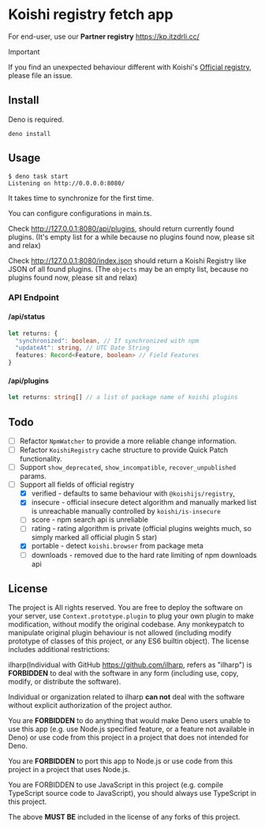 # Koishi registry fetch app

For end-user, use our
**Partner registry**
https://kp.itzdrli.cc/

> [!IMPORTANT]  
> If you find an unexpected behaviour different with Koishi's [Official registry](https://registry.koishi.chat/),
> please file an issue.

## Install
Deno is required.
```shell
deno install
```

## Usage
```shell
$ deno task start
Listening on http://0.0.0.0:8080/
```

It takes time to synchronize for the first time.

You can configure configurations in main.ts.

Check http://127.0.0.1:8080/api/plugins,
should return currently found plugins.
(It's empty list for a while because no plugins found now, please sit and relax)

Check http://127.0.0.1:8080/index.json
should return a Koishi Registry like JSON of all found plugins.
(The `objects` may be an empty list, because no plugins found now, please sit and relax)

### API Endpoint
#### /api/status
```typescript
let returns: {
  "synchronized": boolean, // If synchronized with npm
  "updateAt": string, // UTC Date String
  features: Record<Feature, boolean> // Field Features
}
```
#### /api/plugins
```typescript
let returns: string[] // a list of package name of koishi plugins
```

## Todo
- [ ] Refactor `NpmWatcher` to provide a more reliable change information.
- [ ] Refactor `KoishiRegistry` cache structure to provide Quick Patch functionality.
- [ ] Support `show_deprecated`, `show_incompatible`, `recover_unpublished` params.
- [ ] Support all fields of official registry
  - [x] verified - defaults to same behaviour with `@koishijs/registry`, 
  - [x] insecure - official insecure detect algorithm and manually marked list is unreachable
                   manually controlled by `koishi/is-insecure`
  - [ ] score    - npm search api is unreliable
  - [ ] rating   - rating algorithm is private (official plugins weights much, so simply marked all official plugin 5 star)
  - [x] portable - detect `koishi.browser` from package meta
  - [ ] downloads - removed due to the hard rate limiting of npm downloads api

## License

The project is All rights reserved.
You are free to deploy the software on your server,
use `Context.prototype.plugin` to plug your own plugin to make modification,
without modify the original codebase.
Any monkeypatch to manipulate original plugin behaviour is not allowed (including modify prototype of classes of this project, or any ES6 builtin object).
The license includes additional restrictions:

ilharp(Individual with GitHub https://github.com/ilharp, refers as "ilharp")
is **FORBIDDEN** to deal with the software in any form (including use, copy, modify, or distribute the software).

Individual or organization related to ilharp **can not** deal with the software without explicit authorization of the project author.

You are **FORBIDDEN** to do anything that would make Deno users unable to use this app (e.g. use Node.js specified feature, or a feature not available in Deno) or use code from this project in a project that does not intended for Deno.

You are **FORBIDDEN** to port this app to Node.js or use code from this project in a project that uses Node.js.

You are FORBIDDEN to use JavaScript in this project (e.g. compile TypeScript source code to JavaScript), you should always use TypeScript in this project.

The above **MUST BE** included in the license of any forks of this project.

